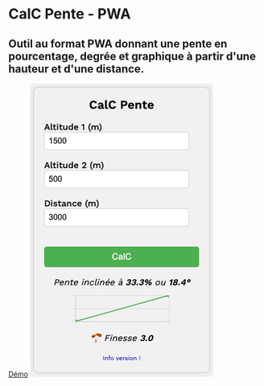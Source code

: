 # CalC Pente - PWA
## Outil au format PWA donnant une pente en pourcentage, degrée et graphique à partir d'une hauteur et d'une distance.
[Démo](https://devloben.github.io/calc-pente/)
![screenshot](ressources/img/screenshot.png)